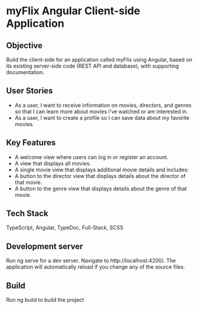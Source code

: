 # myFlix Angular Client-side Application

## Objective

Build the client-side for an application called myFlix using Angular, based on its existing server-side code (REST API and database), with supporting documentation.

## User Stories

-   As a user, I want to receive information on movies, directors, and genres so that I can learn more about movies I've watched or am interested in.
-   As a user, I want to create a profile so I can save data about my favorite movies.

## Key Features

-   A welcome view where users can log in or register an account.
-   A view that displays all movies.
-   A single movie view that displays additional movie details and includes:
-   A button to the director view that displays details about the director of that movie.
-   A button to the genre view that displays details about the genre of that movie.

## Tech Stack

TypeScript, Angular, TypeDoc, Full-Stack, SCSS

## Development server

Run ng serve for a dev server. Navigate to http://localhost:4200/. The application will automatically reload if you change any of the source files.

## Build

Run ng build to build the project

